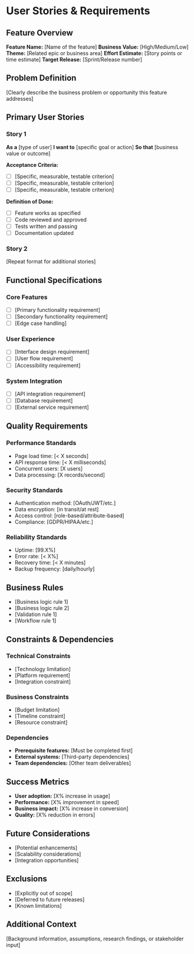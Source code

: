 # User Stories & Requirements

## Feature Overview

**Feature Name:** [Name of the feature]
**Business Value:** [High/Medium/Low]
**Theme:** [Related epic or business area]
**Effort Estimate:** [Story points or time estimate]
**Target Release:** [Sprint/Release number]

## Problem Definition

[Clearly describe the business problem or opportunity this feature addresses]

## Primary User Stories

### Story 1

**As a** [type of user]
**I want to** [specific goal or action]
**So that** [business value or outcome]

**Acceptance Criteria:**

- [ ] [Specific, measurable, testable criterion]
- [ ] [Specific, measurable, testable criterion]
- [ ] [Specific, measurable, testable criterion]

**Definition of Done:**

- [ ] Feature works as specified
- [ ] Code reviewed and approved
- [ ] Tests written and passing
- [ ] Documentation updated

### Story 2

[Repeat format for additional stories]

## Functional Specifications

### Core Features

- [ ] [Primary functionality requirement]
- [ ] [Secondary functionality requirement]
- [ ] [Edge case handling]

### User Experience

- [ ] [Interface design requirement]
- [ ] [User flow requirement]
- [ ] [Accessibility requirement]

### System Integration

- [ ] [API integration requirement]
- [ ] [Database requirement]
- [ ] [External service requirement]

## Quality Requirements

### Performance Standards

- Page load time: [< X seconds]
- API response time: [< X milliseconds]
- Concurrent users: [X users]
- Data processing: [X records/second]

### Security Standards

- Authentication method: [OAuth/JWT/etc.]
- Data encryption: [in transit/at rest]
- Access control: [role-based/attribute-based]
- Compliance: [GDPR/HIPAA/etc.]

### Reliability Standards

- Uptime: [99.X%]
- Error rate: [< X%]
- Recovery time: [< X minutes]
- Backup frequency: [daily/hourly]

## Business Rules

- [Business logic rule 1]
- [Business logic rule 2]
- [Validation rule 1]
- [Workflow rule 1]

## Constraints & Dependencies

### Technical Constraints

- [Technology limitation]
- [Platform requirement]
- [Integration constraint]

### Business Constraints

- [Budget limitation]
- [Timeline constraint]
- [Resource constraint]

### Dependencies

- **Prerequisite features:** [Must be completed first]
- **External systems:** [Third-party dependencies]
- **Team dependencies:** [Other team deliverables]

## Success Metrics

- **User adoption:** [X% increase in usage]
- **Performance:** [X% improvement in speed]
- **Business impact:** [X% increase in conversion]
- **Quality:** [X% reduction in errors]

## Future Considerations

- [Potential enhancements]
- [Scalability considerations]
- [Integration opportunities]

## Exclusions

- [Explicitly out of scope]
- [Deferred to future releases]
- [Known limitations]

## Additional Context

[Background information, assumptions, research findings, or stakeholder input]
